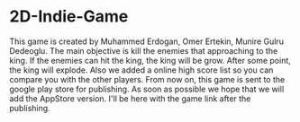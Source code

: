 # 2D-Indie-Game

This game is created by Muhammed Erdogan, Omer Ertekin, Munire Gulru Dedeoglu. The main objective is kill the enemies that approaching to the king. If the enemies can hit the king, the king will be grow. After some point, the king will explode. Also we added a online high score list so you can compare you with the other players. From now on, this game is sent to the google play store for publishing. As soon as possible we hope that we will add the AppStore version. I'll be here with the game link after the publishing. 
